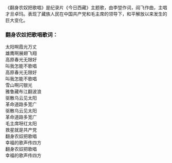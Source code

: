 

《翻身农奴把歌唱》是纪录片《今日西藏》主题歌，由李堃作词，阎飞作曲，主唱才旦卓玛。表现了藏族人民在中国共产党和毛主席的领导下，和平解放以来发生的巨大变化。

### 翻身农奴把歌唱歌词：

太阳啊霞光万丈  
雄鹰啊展翅飞翔  
高原春光无限好  
叫我怎能不歌唱  
高原春光无限好  
叫我怎能不歌唱  
雪山啊闪银光  
雅鲁藏布江翻波浪  
驱散乌云见太阳  
革命道路多宽广  
驱散乌云见太阳  
革命道路多宽广  
毛主席呀红太阳  
救星就是共产党  
翻身农奴把歌唱  
幸福的歌声传四方  
翻身农奴把歌唱  
幸福的歌声传四方

